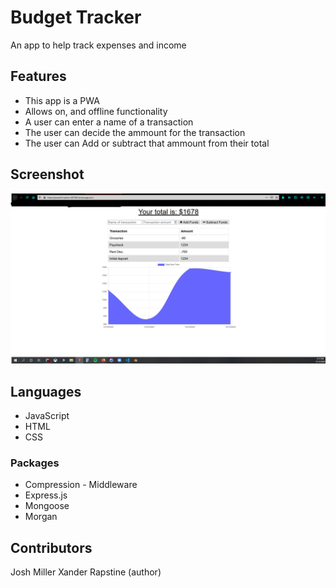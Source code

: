 # Budget Tracker
  An app to help track expenses and income
## Features
  * This app is a PWA
  * Allows on, and offline functionality
  * A user can enter a name of a transaction
  * The user can decide the ammount for the transaction
  * The user can Add or subtract that ammount from their total
  
## Screenshot
![](./Budget-tracker-screenshot.png)

## Languages
 * JavaScript
 * HTML
 * CSS
  ### Packages
  * Compression - Middleware
  * Express.js
  * Mongoose
  * Morgan
  
## Contributors
  Josh Miller
  Xander Rapstine (author)
